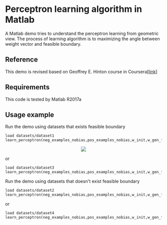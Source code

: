 # Perceptron learning algorithm in Matlab
A Matlab demo tries to understand the perceptron learning from geometric view. The process of learning algorithm is to maximizing the angle between weight vector and feasible boundary.  

## Reference
This demo is revised based on Geoffrey E. Hinton course in Coursera[[link]](http://www.cs.toronto.edu/~tijmen/csc321/)

## Requirements
This code is tested by Matlab R2017a

## Usage example
Run the demo using datasets that exists feasible boundary

```
load datasets/dataset1
learn_perceptron(neg_examples_nobias,pos_examples_nobias,w_init,w_gen_feas)
```
<div style="text-align:center"><img src ="..." /></div>

or
```
load datasets/dataset3
learn_perceptron(neg_examples_nobias,pos_examples_nobias,w_init,w_gen_feas)
```
Run the demo using datasets that doesn't exist feasible boundary
```
load datasets/dataset2
learn_perceptron(neg_examples_nobias,pos_examples_nobias,w_init,w_gen_feas)
```
or
```
load datasets/dataset4
learn_perceptron(neg_examples_nobias,pos_examples_nobias,w_init,w_gen_feas)
```